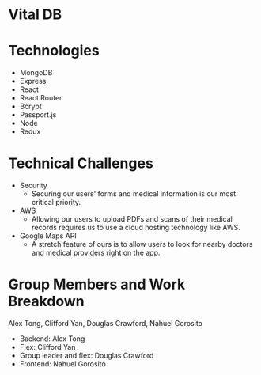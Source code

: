 # Vital DB

# Technologies
- MongoDB
- Express
- React
- React Router
- Bcrypt
- Passport.js
- Node
- Redux

# Technical Challenges
- Security
  - Securing our users' forms and medical information is our most critical priority.
- AWS
  - Allowing our users to upload PDFs and scans of their medical records requires us to use a cloud hosting technology like AWS.
- Google Maps API
  - A stretch feature of ours is to allow users to look for nearby doctors and medical providers right on the app.
  

# Group Members and Work Breakdown
Alex Tong, Clifford Yan, Douglas Crawford, Nahuel Gorosito

- Backend: Alex Tong
- Flex: Clifford Yan
- Group leader and flex: Douglas Crawford
- Frontend: Nahuel Gorosito
